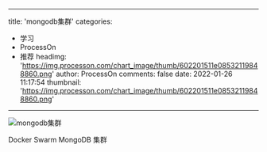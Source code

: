 
---
title: 'mongodb集群'
categories: 
 - 学习
 - ProcessOn
 - 推荐
headimg: 'https://img.processon.com/chart_image/thumb/602201511e08532119848860.png'
author: ProcessOn
comments: false
date: 2022-01-26 11:17:54
thumbnail: 'https://img.processon.com/chart_image/thumb/602201511e08532119848860.png'
---

<div>   
<img class="thumb" alt="mongodb集群" src="https://img.processon.com/chart_image/thumb/602201511e08532119848860.png" referrerpolicy="no-referrer">
<p>Docker Swarm MongoDB 集群</p>  
</div>
            